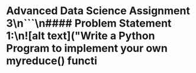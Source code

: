 # Advanced Data Science Assignment 3\n```\n#### Problem Statement​ ​1:\n![alt text]("Write a Python Program to implement your own myreduce() functi